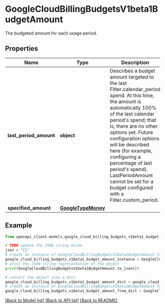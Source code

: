 # GoogleCloudBillingBudgetsV1beta1BudgetAmount

The budgeted amount for each usage period.

## Properties

Name | Type | Description | Notes
------------ | ------------- | ------------- | -------------
**last_period_amount** | **object** | Describes a budget amount targeted to the last Filter.calendar_period spend. At this time, the amount is automatically 100% of the last calendar period&#39;s spend; that is, there are no other options yet. Future configuration options will be described here (for example, configuring a percentage of last period&#39;s spend). LastPeriodAmount cannot be set for a budget configured with a Filter.custom_period. | [optional] 
**specified_amount** | [**GoogleTypeMoney**](GoogleTypeMoney.md) |  | [optional] 

## Example

```python
from openapi_client.models.google_cloud_billing_budgets_v1beta1_budget_amount import GoogleCloudBillingBudgetsV1beta1BudgetAmount

# TODO update the JSON string below
json = "{}"
# create an instance of GoogleCloudBillingBudgetsV1beta1BudgetAmount from a JSON string
google_cloud_billing_budgets_v1beta1_budget_amount_instance = GoogleCloudBillingBudgetsV1beta1BudgetAmount.from_json(json)
# print the JSON string representation of the object
print(GoogleCloudBillingBudgetsV1beta1BudgetAmount.to_json())

# convert the object into a dict
google_cloud_billing_budgets_v1beta1_budget_amount_dict = google_cloud_billing_budgets_v1beta1_budget_amount_instance.to_dict()
# create an instance of GoogleCloudBillingBudgetsV1beta1BudgetAmount from a dict
google_cloud_billing_budgets_v1beta1_budget_amount_from_dict = GoogleCloudBillingBudgetsV1beta1BudgetAmount.from_dict(google_cloud_billing_budgets_v1beta1_budget_amount_dict)
```
[[Back to Model list]](../README.md#documentation-for-models) [[Back to API list]](../README.md#documentation-for-api-endpoints) [[Back to README]](../README.md)


